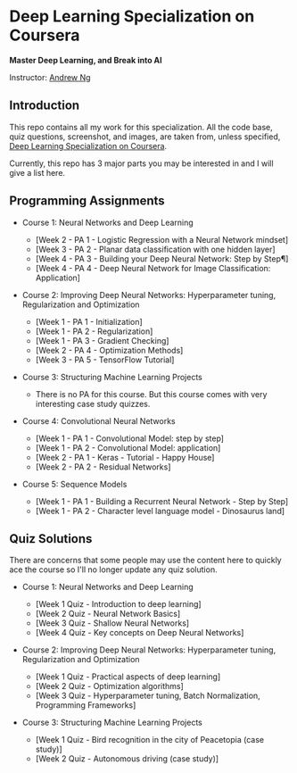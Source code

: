 # Deep Learning Specialization on Coursera

**Master Deep Learning, and Break into AI**

Instructor: [Andrew Ng](http://www.andrewng.org/)

## Introduction

This repo contains all my work for this specialization. All the code base, quiz questions, screenshot, and images, are taken from, unless specified, [Deep Learning Specialization on Coursera](https://www.coursera.org/specializations/deep-learning).

Currently, this repo has 3 major parts you may be interested in and I will give a list here.

## Programming Assignments

- Course 1: Neural Networks and Deep Learning

  - [Week 2 - PA 1 - Logistic Regression with a Neural Network mindset]
  - [Week 3 - PA 2 - Planar data classification with one hidden layer]
  - [Week 4 - PA 3 - Building your Deep Neural Network: Step by Step¶]
  - [Week 4 - PA 4 - Deep Neural Network for Image Classification: Application]

- Course 2: Improving Deep Neural Networks: Hyperparameter tuning, Regularization and Optimization

  - [Week 1 - PA 1 - Initialization]
  - [Week 1 - PA 2 - Regularization]
  - [Week 1 - PA 3 - Gradient Checking]
  - [Week 2 - PA 4 - Optimization Methods]
  - [Week 3 - PA 5 - TensorFlow Tutorial]

- Course 3: Structuring Machine Learning Projects

  - There is no PA for this course. But this course comes with very interesting case study quizzes.
  
- Course 4: Convolutional Neural Networks

  - [Week 1 - PA 1 - Convolutional Model: step by step]
  - [Week 1 - PA 2 - Convolutional Model: application]
  - [Week 2 - PA 1 - Keras - Tutorial - Happy House]
  - [Week 2 - PA 2 - Residual Networks]
  
- Course 5: Sequence Models

  - [Week 1 - PA 1 - Building a Recurrent Neural Network - Step by Step]
  - [Week 1 - PA 2 - Character level language model - Dinosaurus land]

## Quiz Solutions

There are concerns that some people may use the content here to quickly ace the course so I'll no longer update any quiz solution.

- Course 1: Neural Networks and Deep Learning

  - [Week 1 Quiz - Introduction to deep learning]
  - [Week 2 Quiz - Neural Network Basics]
  - [Week 3 Quiz - Shallow Neural Networks]
  - [Week 4 Quiz - Key concepts on Deep Neural Networks]

- Course 2: Improving Deep Neural Networks: Hyperparameter tuning, Regularization and Optimization

  - [Week 1 Quiz - Practical aspects of deep learning]
  - [Week 2 Quiz - Optimization algorithms]
  - [Week 3 Quiz - Hyperparameter tuning, Batch Normalization, Programming Frameworks]
  
- Course 3: Structuring Machine Learning Projects

  - [Week 1 Quiz - Bird recognition in the city of Peacetopia (case study)]
  - [Week 2 Quiz - Autonomous driving (case study)]


